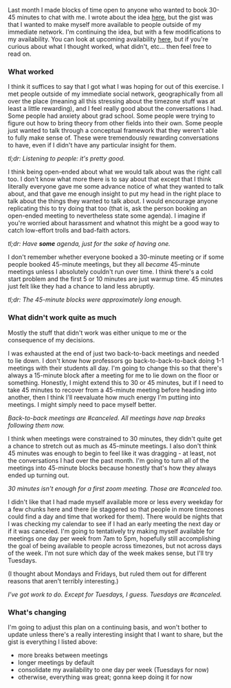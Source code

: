 Last month I made blocks of time open to anyone who wanted to book 30-45 minutes to chat with me. I wrote about the idea [here][coffee talk], but the gist was that I wanted to make myself more available to people outside of my immediate network. I'm continuing the idea, but with a few modifications to my availability. You can look at upcoming availability [here][], but if you're curious about what I thought worked, what didn't, etc... then feel free to read on.

### What worked
I think it suffices to say that I got what I was hoping for out of this exercise. I met people outside of my immediate social network, geographically from all over the place (meaning all this stressing about the timezone stuff was at least a little rewarding), and I feel really good about the conversations I had. Some people had anxiety about grad school. Some people were trying to figure out how to bring theory from other fields into their own. Some people just wanted to talk through a conceptual framework that they weren't able to fully make sense of. These were tremendously rewarding conversations to have, even if I didn't have any particular insight for them.

*tl;dr: Listening to people: it's pretty good.*

I think being open-ended about what we would talk about was the right call too. I don't know what more there is to say about that except that I think literally everyone gave me some advance notice of what they wanted to talk about, and that gave me enough insight to put my head in the right place to talk about the things they wanted to talk about. I would encourage anyone replicating this to try doing that too (that is, ask the person booking an open-ended meeting to nevertheless state some agenda). I imagine if you're worried about harassment and whatnot this might be a good way to catch low-effort trolls and bad-faith actors.

*tl;dr: Have **some** agenda, just for the sake of having one.*

I don't remember whether everyone booked a 30-minute meeting or if some people booked 45-minute meetings, but they all *became* 45-minute meetings unless I absolutely couldn't run over time. I think there's a cold start problem and the first 5 or 10 minutes are just warmup time. 45 minutes just felt like they had a chance to land less abruptly.

*tl;dr: The 45-minute blocks were approximately long enough.*

### What didn't work quite as much
Mostly the stuff that didn't work was either unique to me or the consequence of my decisions.

I was exhausted at the end of just two back-to-back meetings and needed to lie down. I don't know how professors go back-to-back-to-back doing 1-1 meetings with their students all day. I'm going to change this so that there's always a 15-minute block after a meeting for me to lie down on the floor or something. Honestly, I might extend this to 30 or 45 minutes, but if I need to take 45 minutes to recover from a 45-minute meeting before heading into another, then I think I'll reevaluate how much energy I'm putting into meetings. I might simply need to pace myself better.

*Back-to-back meetings are #canceled. All meetings have nap breaks following them now.*

I think when meetings were constrained to 30 minutes, they didn't quite get a chance to stretch out as much as 45-minute meetings. I also don't think 45 minutes was enough to begin to feel like it was dragging - at least, not the conversations I had over the past month. I'm going to turn all of the meetings into 45-minute blocks because honestly that's how they always ended up turning out.

*30 minutes isn't enough for a first zoom meeting. Those are #canceled too.*

I didn't like that I had made myself available more or less every weekday for a few chunks here and there (ie staggered so that people in more timezones could find a day and time that worked for them). There would be nights that I was checking my calendar to see if I had an early meeting the next day or if it was canceled. I'm going to tentatively try making myself available for meetings one day per week from 7am to 5pm, hopefully still accomplishing the goal of being available to people across timezones, but not across days of the week. I'm not sure which day of the week makes sense, but I'll try Tuesdays.

(I thought about Mondays and Fridays, but ruled them out for different reasons that aren't terribly interesting.)

*I've got work to do. Except for Tuesdays, I guess. Tuesdays are #canceled.*

### What's changing
I'm going to adjust this plan on a continuing basis, and won't bother to update unless there's a really interesting insight that I want to share, but the gist is everything I listed above:

- more breaks between meetings
- longer meetings by default
- consolidate my availability to one day per week (Tuesdays for now)
- otherwise, everything was great; gonna keep doing it for now

[coffee talk]: /blog/coffee-talk
[here]: https://calendar.google.com/calendar/selfsched?sstoken=UU9yV3VESkxyOERlfGRlZmF1bHR8OWNhYTAwYTU2OTY3ZGQxMmZkMzIzYmFlNGVhOTI3ODM